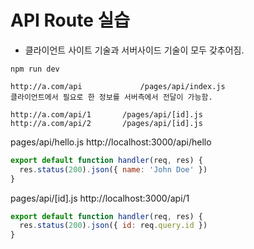 # API Route 실습
- 클라이언트 사이트 기술과 서버사이드 기술이 모두 갖추어짐.

```
npm run dev

http://a.com/api             /pages/api/index.js
클라이언트에서 필요로 한 정보를 서버측에서 전달이 가능함.

http://a.com/api/1       /pages/api/[id].js
http://a.com/api/2       /pages/api/[id].js

```
pages/api/hello.js
http://localhost:3000/api/hello

```js
export default function handler(req, res) {
  res.status(200).json({ name: 'John Doe' })
}
```
pages/api/[id].js
http://localhost:3000/api/1
```js
export default function handler(req, res) {
  res.status(200).json({ id: req.query.id })
}
```
